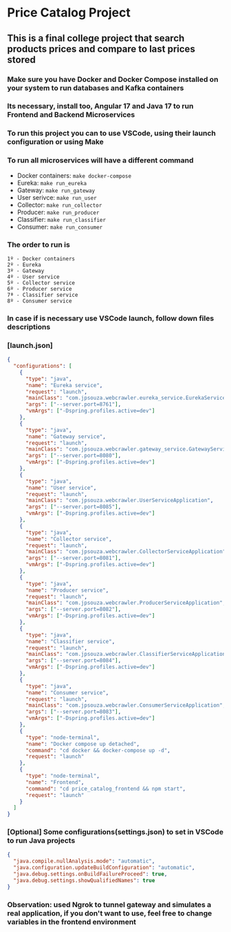 # Price Catalog Project

## This is a final college project that search products prices and compare to last prices stored

### Make sure you have Docker and Docker Compose installed on your system to run databases and Kafka containers

### Its necessary, install too, Angular 17 and Java 17 to run Frontend and Backend Microservices

### To run this project you can to use VSCode, using their launch configuration or using Make

### To run all microservices will have a different command

* Docker containers:
`make docker-compose`
* Eureka:
`make run_eureka`
* Gateway:
`make run_gateway`
* User serivce:
`make run_user`
* Collector:
`make run_collector`
* Producer:
`make run_producer`
* Classifier:
`make run_classifier`
* Consumer:
`make run_consumer`

### The order to run is

```text
1º - Docker containers
2º - Eureka
3º - Gateway
4º - User service
5º - Collector service
6º - Producer service
7ª - Classifier service
8º - Consumer service
```

### In case if is necessary use VSCode launch, follow down files descriptions

### [launch.json]

```json
{
  "configurations": [
    {
      "type": "java",
      "name": "Eureka service",
      "request": "launch",
      "mainClass": "com.jpsouza.webcrawler.eureka_service.EurekaServiceApplication",
      "args": ["--server.port=8761"],
      "vmArgs": ["-Dspring.profiles.active=dev"]
    },
    {
      "type": "java",
      "name": "Gateway service",
      "request": "launch",
      "mainClass": "com.jpsouza.webcrawler.gateway_service.GatewayServiceApplication",
      "args": ["--server.port=8080"],
      "vmArgs": ["-Dspring.profiles.active=dev"]
    },
    {
      "type": "java",
      "name": "User service",
      "request": "launch",
      "mainClass": "com.jpsouza.webcrawler.UserServiceApplication",
      "args": ["--server.port=8085"],
      "vmArgs": ["-Dspring.profiles.active=dev"]
    },
    {
      "type": "java",
      "name": "Collector service",
      "request": "launch",
      "mainClass": "com.jpsouza.webcrawler.CollectorServiceApplication",
      "args": ["--server.port=8081"],
      "vmArgs": ["-Dspring.profiles.active=dev"]
    },
    {
      "type": "java",
      "name": "Producer service",
      "request": "launch",
      "mainClass": "com.jpsouza.webcrawler.ProducerServiceApplication",
      "args": ["--server.port=8082"],
      "vmArgs": ["-Dspring.profiles.active=dev"]
    },
    {
      "type": "java",
      "name": "Classifier service",
      "request": "launch",
      "mainClass": "com.jpsouza.webcrawler.ClassifierServiceApplication",
      "args": ["--server.port=8084"],
      "vmArgs": ["-Dspring.profiles.active=dev"]
    },
    {
      "type": "java",
      "name": "Consumer service",
      "request": "launch",
      "mainClass": "com.jpsouza.webcrawler.ConsumerServiceApplication",
      "args": ["--server.port=8083"],
      "vmArgs": ["-Dspring.profiles.active=dev"]
    },
    {
      "type": "node-terminal",
      "name": "Docker compose up detached",
      "command": "cd docker && docker-compose up -d",
      "request": "launch"
    },
    {
      "type": "node-terminal",
      "name": "Frontend",
      "command": "cd price_catalog_frontend && npm start",
      "request": "launch"
    }
  ]
}
```

### [Optional] Some configurations(settings.json) to set in VSCode to run Java projects

```json
{
  "java.compile.nullAnalysis.mode": "automatic",
  "java.configuration.updateBuildConfiguration": "automatic",
  "java.debug.settings.onBuildFailureProceed": true,
  "java.debug.settings.showQualifiedNames": true
}
```

### **Observation:** used Ngrok to tunnel gateway and simulates a real application, if you don't want to use, feel free to change variables in the frontend environment
